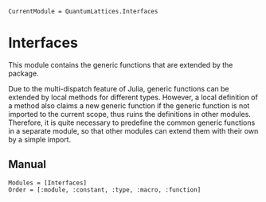 ```@meta
CurrentModule = QuantumLattices.Interfaces
```

# Interfaces

This module contains the generic functions that are extended by the package.

Due to the multi-dispatch feature of Julia, generic functions can be extended by local methods for different types. However, a local definition of a method also claims a new generic function if the generic function is not imported to the current scope, thus ruins the definitions in other modules. Therefore, it is quite necessary to predefine the common generic functions in a separate module, so that other modules can extend them with their own by a simple import.

## Manual

```@autodocs
Modules = [Interfaces]
Order = [:module, :constant, :type, :macro, :function]
```
